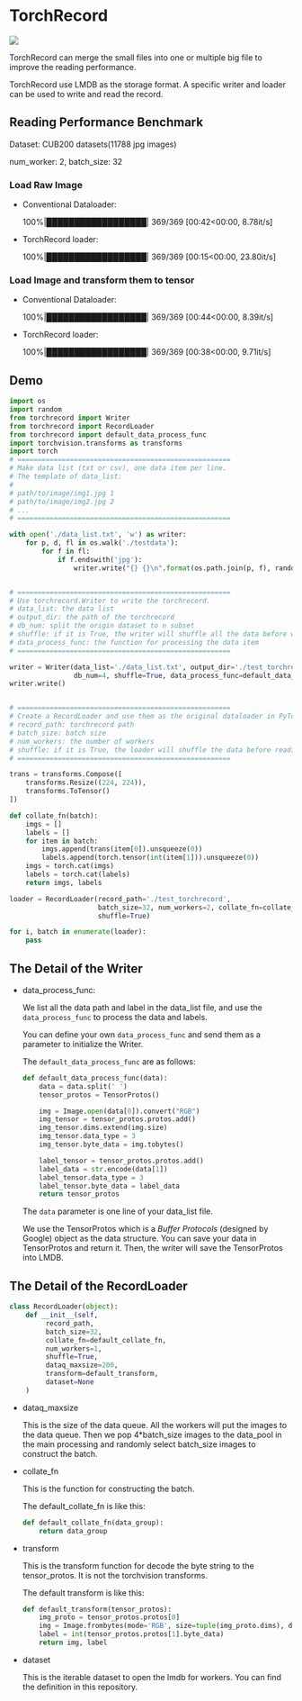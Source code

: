 # TorchRecord

![](https://img.shields.io/badge/torchrecord-v0.0.1-blue.svg)

TorchRecord can merge the small files into one or multiple big file to improve the reading performance.

TorchRecord use LMDB as the storage format. A specific writer and loader can be used to write and read the record.

## Reading Performance Benchmark

Dataset: CUB200 datasets(11788 jpg images)

num_worker: 2, batch_size: 32

### Load Raw Image

- Conventional Dataloader:
    
    100%|██████████████████| 369/369 [00:42<00:00,  8.78it/s]
    
- TorchRecord loader:
    
    100%|██████████████████| 369/369 [00:15<00:00, 23.80it/s]
    
### Load Image and transform them to tensor

- Conventional Dataloader:

    100%|██████████████████| 369/369 [00:44<00:00,  8.39it/s]

- TorchRecord loader:

    100%|██████████████████| 369/369 [00:38<00:00,  9.71it/s]
    
## Demo

```python
import os
import random
from torchrecord import Writer
from torchrecord import RecordLoader
from torchrecord import default_data_process_func
import torchvision.transforms as transforms
import torch
# =====================================================
# Make data list (txt or csv), one data item per line.
# The template of data_list:
#
# path/to/image/img1.jpg 1
# path/to/image/img2.jpg 2
# ...
# =====================================================

with open('./data_list.txt', 'w') as writer:
    for p, d, fl in os.walk('./testdata'):
        for f in fl:
            if f.endswith('jpg'):
                writer.write("{} {}\n".format(os.path.join(p, f), random.randint(0, 10)))


# =====================================================
# Use torchrecord.Writer to write the torchrecord.
# data_list: the data list
# output_dir: the path of the torchrecord
# db_num: split the origin dataset to n subset
# shuffle: if it is True, the writer will shuffle all the data before writing them to the torchrecord
# data_process_func: the function for processing the data item
# =====================================================

writer = Writer(data_list='./data_list.txt', output_dir='./test_torchrecord', 
                db_num=4, shuffle=True, data_process_func=default_data_process_func)
writer.write()


# =====================================================
# Create a RecordLoader and use them as the original dataloader in PyTorch
# record_path: torchrecord path
# batch_size: batch size
# num_workers: the number of workers
# shuffle: if it is True, the loader will shuffle the data before reading them
# =====================================================

trans = transforms.Compose([
    transforms.Resize((224, 224)),
    transforms.ToTensor()
])

def collate_fn(batch):
    imgs = []
    labels = []
    for item in batch:
        imgs.append(trans(item[0]).unsqueeze(0))
        labels.append(torch.tensor(int(item[1])).unsqueeze(0))
    imgs = torch.cat(imgs)
    labels = torch.cat(labels)
    return imgs, labels

loader = RecordLoader(record_path='./test_torchrecord', 
                      batch_size=32, num_workers=2, collate_fn=collate_fn,
                      shuffle=True)

for i, batch in enumerate(loader):
    pass

```

## The Detail of the Writer

- data_process_func:

    We list all the data path and label in the data_list file, and use the `data_process_func` to process the data and labels.

    You can define your own `data_process_func` and send them as a parameter to initialize the Writer.

    The `default_data_process_func` are as follows:

    ```python
    def default_data_process_func(data):
        data = data.split(' ')
        tensor_protos = TensorProtos()

        img = Image.open(data[0]).convert("RGB")
        img_tensor = tensor_protos.protos.add()
        img_tensor.dims.extend(img.size)
        img_tensor.data_type = 3
        img_tensor.byte_data = img.tobytes()

        label_tensor = tensor_protos.protos.add()
        label_data = str.encode(data[1])
        label_tensor.data_type = 3
        label_tensor.byte_data = label_data
        return tensor_protos
    ```

    The `data` parameter is one line of your data_list file. 

    We use the TensorProtos which is a *Buffer Protocols* (designed by Google) object as the data structure. You can save your data in TensorProtos
    and return it. Then, the writer will save the TensorProtos into LMDB.
    

## The Detail of the RecordLoader
```python
class RecordLoader(object):
    def __init__(self, 
         record_path,
         batch_size=32, 
         collate_fn=default_collate_fn, 
         num_workers=1,
         shuffle=True, 
         dataq_maxsize=200, 
         transform=default_transform, 
         dataset=None
    )
```

- dataq_maxsize

    This is the size of the data queue. All the workers will put the images to the data queue. Then we pop 4*batch_size images to the data_pool in the main processing and randomly select batch_size images to construct the batch.
    
- collate_fn

    This is the function for constructing the batch.
    
    The default_collate_fn is like this:
    
    ```python
    def default_collate_fn(data_group):
        return data_group
    ```
    
- transform

    This is the transform function for decode the byte string to the tensor_protos. It is not the torchvision transforms.
    
    The default transform is like this:
    
    ```python
    def default_transform(tensor_protos):
        img_proto = tensor_protos.protos[0]
        img = Image.frombytes(mode='RGB', size=tuple(img_proto.dims), data=img_proto.byte_data)
        label = int(tensor_protos.protos[1].byte_data)
        return img, label
    ```
    
- dataset

    This is the iterable dataset to open the lmdb for workers. You can find the definition in this repository.


